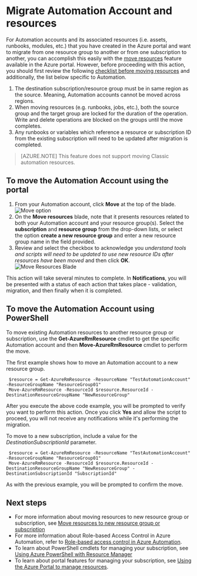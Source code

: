 <properties
   pageTitle="Migrate Automation Account and Resources | Azure"
   description="This article describes how to move an Automation Account in Azure Automation and associated resources from one subscription to another."
   services="automation"
   documentationCenter=""
   authors="MGoedtel"
   manager="jwhit"
   editor="tysonn" />
<tags
	ms.service="automation"
	ms.date="07/07/2016"
	wacn.date=""/>

# Migrate Automation Account and resources

For Automation accounts and its associated resources (i.e. assets, runbooks, modules, etc.) that you have created in the Azure portal and want to migrate from one resource group to another or from one subscription to another, you can accomplish this easily with the [move resources](/documentation/articles/resource-group-move-resources/) feature available in the Azure portal. However, before proceeding with this action, you should first review the following [checklist before moving resources](/documentation/articles/resource-group-move-resources/#Checklist-before-moving-resources) and additionally, the list below specific to Automation.   

1.  The destination subscription/resource group must be in same region as the source.  Meaning, Automation accounts cannot be moved across regions.
2.  When moving resources (e.g. runbooks, jobs, etc.), both the source group and the target group are locked for the duration of the operation. Write and delete operations are blocked on the groups until the move completes.  
3.  Any runbooks or variables which reference a resource or subscription ID from the existing subscription will need to be updated after migration is completed.   


>[AZURE.NOTE] This feature does not support moving Classic automation resources.

## To move the Automation Account using the portal

1. From your Automation account, click **Move** at the top of the blade.<br> ![Move option](./media/automation-migrate-account-subscription/automation-menu-move.png)<br> 
2. On the **Move resources** blade, note that it presents resources related to both your Automation account and your resource group(s).  Select the **subscription** and **resource group** from the drop-down lists, or select the option **create a new resource group** and enter a new resource group name in the field provided.  
3. Review and select the checkbox to acknowledge you *understand tools and scripts will need to be updated to use new resource IDs after resources have been moved* and then click **OK**.<br> ![Move Resources Blade](./media/automation-migrate-account-subscription/automation-move-resources-blade.png)<br>   

This action will take several minutes to complete.  In **Notifications**, you will be presented with a status of each action that takes place - validation, migration, and then finally when it is completed.     

## To move the Automation Account using PowerShell

To move existing Automation resources to another resource group or subscription, use the  **Get-AzureRmResource** cmdlet to get the specific Automation account and then **Move-AzureRmResource** cmdlet to perform the move.

The first example shows how to move an Automation account to a new resource group.

   ```
    $resource = Get-AzureRmResource -ResourceName "TestAutomationAccount" -ResourceGroupName "ResourceGroup01"
    Move-AzureRmResource -ResourceId $resource.ResourceId -DestinationResourceGroupName "NewResourceGroup"
   ``` 

After you execute the above code example, you will be prompted to verify you want to perform this action.  Once you click **Yes** and allow the script to proceed, you will not receive any notifications while it's performing the migration.  

To move to a new subscription, include a value for the *DestinationSubscriptionId* parameter.

   ```
    $resource = Get-AzureRmResource -ResourceName "TestAutomationAccount" -ResourceGroupName "ResourceGroup01"
    Move-AzureRmResource -ResourceId $resource.ResourceId -DestinationResourceGroupName "NewResourceGroup" -DestinationSubscriptionId "SubscriptionId"
   ``` 

As with the previous example, you will be prompted to confirm the move.  

## Next steps

- For more information about moving resources to new resource group or subscription, see [Move  resources to new resource group or subscription](/documentation/articles/resource-group-move-resources/)
- For more information about Role-based Access Control in Azure Automation, refer to [Role-based access control in Azure Automation](/documentation/articles/automation-role-based-access-control/).
- To learn about PowerShell cmdlets for managing your subscription, see [Using Azure PowerShell with Resource Manager](/documentation/articles/powershell-azure-resource-manager/)
- To learn about portal features for managing your subscription, see [Using the Azure Portal to manage resources](/documentation/articles/resource-group-portal/). 
